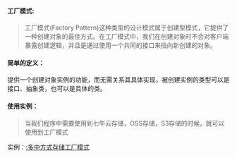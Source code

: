 #### 工厂模式:

> 工厂模式(Factory Pattern)这种类型的设计模式属于创建型模式，它提供了一种创建对象的最佳方式。在工厂模式中，我们在创建对象时不会对客户端暴露创建逻辑，并且是通过使用一个共同的接口来指向新创建的对象。

#### 简单的定义：
提供一个创建对象实例的功能，而无需关系其具体实现，被创建实例的类型可以是接口、抽象类，也可以是具体的类。

#### 使用实例：

> 当我们程序中需要使用到七牛云存储，OSS存储，S3存储的时候，就可以使用到工厂模式

实例：[:多中方式存储工厂模式](https://github.com/Guo-Hongfu/php-setting-model/blob/master/%E5%8D%95%E4%BE%8B%E6%A8%A1%E5%BC%8F/Jwt.php)
